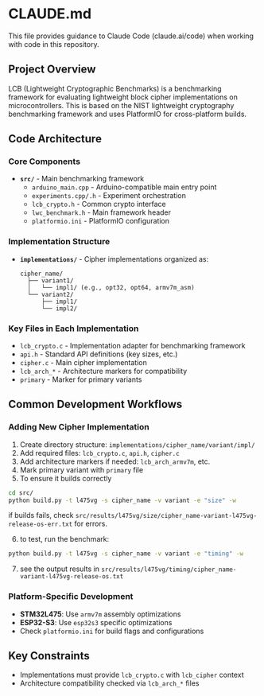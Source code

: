 # CLAUDE.md

This file provides guidance to Claude Code (claude.ai/code) when working with code in this repository.

## Project Overview

LCB (Lightweight Cryptographic Benchmarks) is a benchmarking framework for evaluating lightweight block cipher implementations on microcontrollers. This is based on the NIST lightweight cryptography benchmarking framework and uses PlatformIO for cross-platform builds.

## Code Architecture

### Core Components

- **`src/`** - Main benchmarking framework
  - `arduino_main.cpp` - Arduino-compatible main entry point
  - `experiments.cpp/.h` - Experiment orchestration
  - `lcb_crypto.h` - Common crypto interface
  - `lwc_benchmark.h` - Main framework header
  - `platformio.ini` - PlatformIO configuration

### Implementation Structure

- **`implementations/`** - Cipher implementations organized as:
  ```
  cipher_name/
    ├── variant1/
    │   └── impl1/ (e.g., opt32, opt64, armv7m_asm)
    └── variant2/
        ├── impl1/
        └── impl2/
  ```

### Key Files in Each Implementation

- `lcb_crypto.c` - Implementation adapter for benchmarking framework
- `api.h` - Standard API definitions (key sizes, etc.)
- `cipher.c` - Main cipher implementation
- `lcb_arch_*` - Architecture markers for compatibility
- `primary` - Marker for primary variants

## Common Development Workflows

### Adding New Cipher Implementation

1. Create directory structure: `implementations/cipher_name/variant/impl/`
2. Add required files: `lcb_crypto.c`, `api.h`, `cipher.c`
3. Add architecture markers if needed: `lcb_arch_armv7m`, etc.
4. Mark primary variant with `primary` file
5. To ensure it builds correctly

```bash
cd src/
python build.py -t l475vg -s cipher_name -v variant -e "size" -w
```

if builds fails, check `src/results/l475vg/size/cipher_name-variant-l475vg-release-os-err.txt` for errors.

6. to test, run the benchmark:

```bash
python build.py -t l475vg -s cipher_name -v variant -e "timing" -w
```

7. see the output results in `src/results/l475vg/timing/cipher_name-variant-l475vg-release-os.txt`

### Platform-Specific Development

- **STM32L475**: Use `armv7m` assembly optimizations
- **ESP32-S3**: Use `esp32s3` specific optimizations
- Check `platformio.ini` for build flags and configurations

## Key Constraints

- Implementations must provide `lcb_crypto.c` with `lcb_cipher` context
- Architecture compatibility checked via `lcb_arch_*` files
